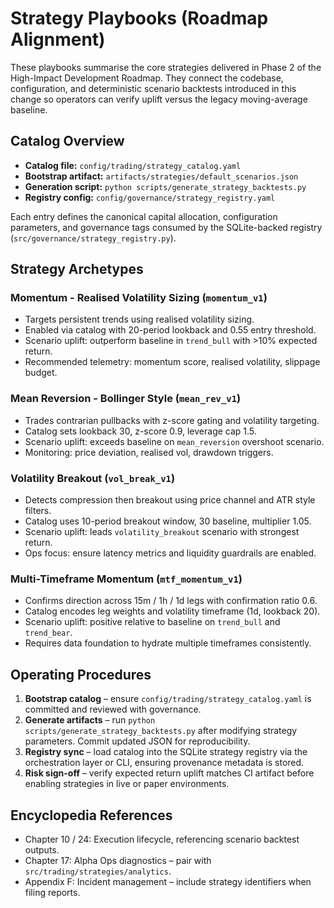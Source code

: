 # Strategy Playbooks (Roadmap Alignment)

These playbooks summarise the core strategies delivered in Phase 2 of the
High-Impact Development Roadmap.  They connect the codebase, configuration,
and deterministic scenario backtests introduced in this change so operators can
verify uplift versus the legacy moving-average baseline.

## Catalog Overview

- **Catalog file:** `config/trading/strategy_catalog.yaml`
- **Bootstrap artifact:** `artifacts/strategies/default_scenarios.json`
- **Generation script:** `python scripts/generate_strategy_backtests.py`
- **Registry config:** `config/governance/strategy_registry.yaml`

Each entry defines the canonical capital allocation, configuration parameters,
and governance tags consumed by the SQLite-backed registry
(`src/governance/strategy_registry.py`).

## Strategy Archetypes

### Momentum - Realised Volatility Sizing (`momentum_v1`)
- Targets persistent trends using realised volatility sizing.
- Enabled via catalog with 20-period lookback and 0.55 entry threshold.
- Scenario uplift: outperform baseline in `trend_bull` with >10% expected return.
- Recommended telemetry: momentum score, realised volatility, slippage budget.

### Mean Reversion - Bollinger Style (`mean_rev_v1`)
- Trades contrarian pullbacks with z-score gating and volatility targeting.
- Catalog sets lookback 30, z-score 0.9, leverage cap 1.5.
- Scenario uplift: exceeds baseline on `mean_reversion` overshoot scenario.
- Monitoring: price deviation, realised vol, drawdown triggers.

### Volatility Breakout (`vol_break_v1`)
- Detects compression then breakout using price channel and ATR style filters.
- Catalog uses 10-period breakout window, 30 baseline, multiplier 1.05.
- Scenario uplift: leads `volatility_breakout` scenario with strongest return.
- Ops focus: ensure latency metrics and liquidity guardrails are enabled.

### Multi-Timeframe Momentum (`mtf_momentum_v1`)
- Confirms direction across 15m / 1h / 1d legs with confirmation ratio 0.6.
- Catalog encodes leg weights and volatility timeframe (1d, lookback 20).
- Scenario uplift: positive relative to baseline on `trend_bull` and `trend_bear`.
- Requires data foundation to hydrate multiple timeframes consistently.

## Operating Procedures

1. **Bootstrap catalog** – ensure `config/trading/strategy_catalog.yaml` is
   committed and reviewed with governance.
2. **Generate artifacts** – run `python scripts/generate_strategy_backtests.py`
   after modifying strategy parameters. Commit updated JSON for reproducibility.
3. **Registry sync** – load catalog into the SQLite strategy registry via the
   orchestration layer or CLI, ensuring provenance metadata is stored.
4. **Risk sign-off** – verify expected return uplift matches CI artifact before
   enabling strategies in live or paper environments.

## Encyclopedia References

- Chapter 10 / 24: Execution lifecycle, referencing scenario backtest outputs.
- Chapter 17: Alpha Ops diagnostics – pair with `src/trading/strategies/analytics`.
- Appendix F: Incident management – include strategy identifiers when filing reports.
